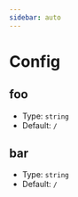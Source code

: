 ```yaml
---
sidebar: auto
---
```


# Config

## foo

- Type: `string`
- Default: `/`

## bar

- Type: `string`
- Default: `/`